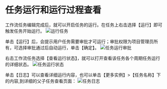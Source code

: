 # 任务运行和运行过程查看


工作流任务编辑完成后，就可以开启任务的运行。在任务上右击选择【运行】即可触发任务开始运行。
![运行任务](https://i.imgur.com/yoK2y6C.png)

单击【运行】后，会提示用户任务需要审批才可运行；审批权限为项目管理员所有，可选择审批通过后自动运行，单击【确定】。
![任务运行审批](https://i.imgur.com/4MwmFF4.png)

右击工作流任务选择【查看运行状态】，就可以打开查看该任务各个周期任务运行的详细状态。
![任务运行状态](https://i.imgur.com/B6oPYFu.png)

单击【日志】可以查看详细运行内容，也可以单击【更多实例】>【任务名称】下的内容,到详细的父子任务查看页面：
![任务日志](https://i.imgur.com/GvAaiMC.png)
